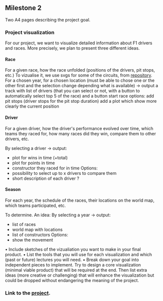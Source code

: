 ## Milestone 2

Two A4 pages describing the project goal.
### Project visualization
For our project, we want to visualize detailed information about F1 drivers and races. More precisely, we plan to present three different ideas.

#### Race
For a given race, how the race unfolded (positions of the drivers, pit stops, etc.)
To vizualise it, we use svgs for some of the circuits, from [repository](https://github.com/f1laps/f1-track-vectors).
For a chosen year, for a chosen location (must be able to chose one or the other first and the selection change depending what is available) -> output a track with list of drivers (that you can select or not, with a button to automatically select top 5 of the race) and a button start race options:
add pit stops (driver stops for the pit stop duration)
add a plot which show more clearly the current position

#### Driver
For a given driver, how the driver's performance evolved over time, which teams they raced for, how many races did they win, compare them to other drivers, etc.

By selecting a driver -> output:
- plot for wins in time (+total)
- plot for points in time
- constructor they raced for in time
Options:
- possibility to select up to x drivers to compare them
- short description of each driver ?

#### Season
For each year, the schedule of the races, their locations on the world map, which teams participated, etc.

To determine.
An idea: By selecting a year -> output:
- list of races
- world map with locations
- list of constructors
Options:
- show the movement

• Include sketches of the vizualiation you want to make in your final product.
• List the tools that you will use for each visualization and which (past or future) lectures you will need.
• Break down your goal into independent pieces to implement. Try to design a core visualization (minimal viable product) that will be required at the end.
Then list extra ideas (more creative or challenging) that will enhance the visualization but could be dropped without endangering the meaning of the
project.

### Link to the [project](https://com-480-data-visualization.github.io/project-2023-data-rizzards).
